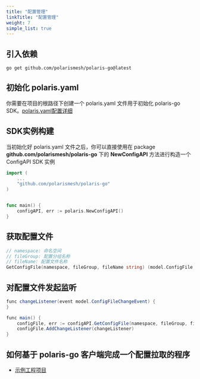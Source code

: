 ```yaml
---
title: "配置管理"
linkTitle: "配置管理"
weight: 7
simple_list: true
---
```


## 引入依赖

```
go get github.com/polarismesh/polaris-go@latest
```

## 初始化 polaris.yaml

你需要在项目的根路径下创建一个 polaris.yaml 文件用于初始化 polaris-go SDK。[polaris.yaml配置详细](https://github.com/polarismesh/polaris-go/blob/main/polaris.yaml)

## SDK实例构建

当初始化好 polaris.yaml 文件之后，你可以直接使用在 package **github.com/polarismesh/polaris-go** 下的 **NewConfigAPI** 方法进行构造一个 ConfigAPI SDK 实例

```go
import (
    ...
	"github.com/polarismesh/polaris-go"
)


func main() {
    configAPI, err := polaris.NewConfigAPI()
}
```


## 获取配置文件

```go
// namespace: 命名空间
// fileGroup: 配置分组名称
// fileName: 配置文件名称
GetConfigFile(namespace, fileGroup, fileName string) (model.ConfigFile, error)
```

## 对配置文件发起监听

```java
func changeListener(event model.ConfigFileChangeEvent) {
}

func main() {
    configFile, err := configAPI.GetConfigFile(namespace, fileGroup, fileName)
    configFile.AddChangeListener(changeListener)
}
```


## 如何基于 polaris-go 客户端完成一个配置拉取的程序

- [示例工程项目](https://github.com/polarismesh/polaris-go/tree/main/examples/configuration)


